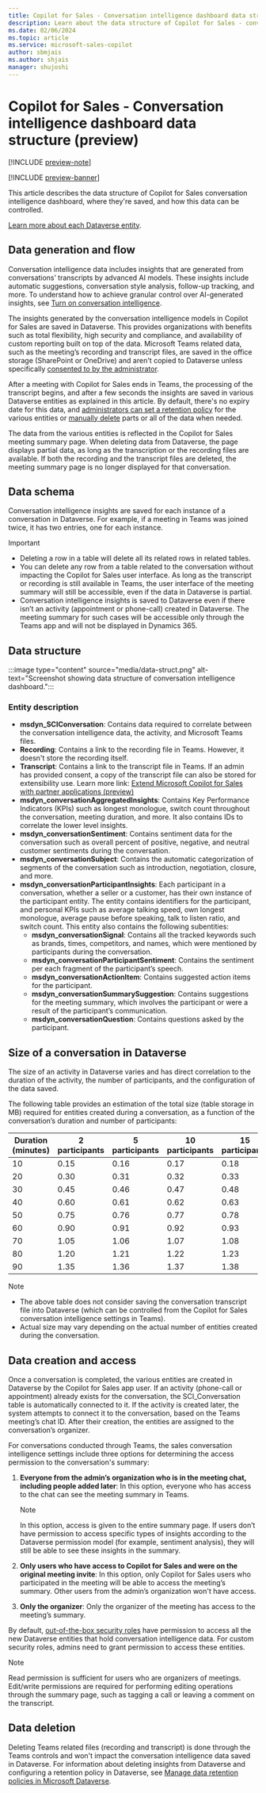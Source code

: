 ```yaml
---
title: Copilot for Sales - Conversation intelligence dashboard data structure
description: Learn about the data structure of Copilot for Sales - conversation intelligence dashboard, where they're saved, and how this data can be controlled.
ms.date: 02/06/2024
ms.topic: article
ms.service: microsoft-sales-copilot
author: sbmjais
ms.author: shjais
manager: shujoshi
---
```


# Copilot for Sales - Conversation intelligence dashboard data structure (preview)

[!INCLUDE [preview-note](includes/preview-note.md)]

[!INCLUDE [preview-banner](includes/preview-banner.md)]

This article describes the data structure of Copilot for Sales conversation intelligence dashboard, where they're saved, and how this data can be controlled.

[Learn more about each Dataverse entity](#entity-description).

## Data generation and flow

Conversation intelligence data includes insights that are generated from conversations’ transcripts by advanced AI models. These insights include automatic suggestions, conversation style analysis, follow-up tracking, and more. To understand how to achieve granular control over AI-generated insights, see [Turn on conversation intelligence](conv-intelli-settings.md).

The insights generated by the conversation intelligence models in Copilot for Sales are saved in Dataverse. This provides organizations with benefits such as total flexibility, high security and compliance, and availability of custom reporting built on top of the data. Microsoft Teams related data, such as the meeting’s recording and transcript files, are saved in the office storage (SharePoint or OneDrive) and aren't copied to Dataverse unless specifically [consented to by the administrator](conv-intelli-settings.md).

After a meeting with Copilot for Sales ends in Teams, the processing of the transcript begins, and after a few seconds the insights are saved in various Dataverse entities as explained in this article. By default, there's no expiry date for this data, and [administrators can set a retention policy](/power-apps/maker/data-platform/data-retention-manage) for the various entities or [manually delete](/power-platform/admin/delete-bulk-records) parts or all of the data when needed.

The data from the various entities is reflected in the Copilot for Sales meeting summary page. When deleting data from Dataverse, the page displays partial data, as long as the transcription or the recording files are available. If both the recording and the transcript files are deleted, the meeting summary page is no longer displayed for that conversation. 

## Data schema

Conversation intelligence insights are saved for each instance of a conversation in Dataverse. For example, if a meeting in Teams was joined twice, it has two entries, one for each instance.

> [!IMPORTANT]
> - Deleting a row in a table will delete all its related rows in related tables.  
> - You can delete any row from a table related to the conversation without impacting the Copilot for Sales user interface. As long as the transcript or recording is still available in Teams, the user interface of the meeting summary will still be accessible, even if the data in Dataverse is partial.
> - Conversation intelligence insights is saved to Dataverse even if there isn’t an activity (appointment or phone-call) created in Dataverse. The meeting summary for such cases will be accessible only through the Teams app and will not be displayed in Dynamics 365.

## Data structure

:::image type="content" source="media/data-struct.png" alt-text="Screenshot showing data structure of conversation intelligence dashboard.":::

### Entity description

- **msdyn_SCIConversation**: Contains data required to correlate between the conversation intelligence data, the activity, and Microsoft Teams files.
- **Recording**: Contains a link to the recording file in Teams. However, it doesn't store the recording itself.
- **Transcript**: Contains a link to the transcript file in Teams. If an admin has provided consent, a copy of the transcript file can also be stored for extensibility use. Learn more link: [Extend Microsoft Copilot for Sales with partner applications (preview)](extend-sales-copilot.md)
- **msdyn_conversationAggregatedInsights**: Contains Key Performance Indicators (KPIs) such as longest monologue, switch count throughout the conversation, meeting duration, and more. It also contains IDs to correlate the lower level insights.
- **msdyn_conversationSentiment**: Contains sentiment data for the conversation such as overall percent of positive, negative, and neutral customer sentiments during the conversation.
- **msdyn_conversationSubject**: Contains the automatic categorization of segments of the conversation such as introduction, negotiation, closure, and more.
- **msdyn_conversationParticipantInsights**: Each participant in a conversation, whether a seller or a customer, has their own instance of the participant entity. The entity contains identifiers for the participant, and personal KPIs such as average talking speed, own longest monologue, average pause before speaking, talk to listen ratio, and switch count. This entity also contains the following subentities:
    - **msdyn_conversationSignal**: Contains all the tracked keywords such as brands, times, competitors, and names, which were mentioned by participants during the conversation.
    - **msdyn_conversationParticipantSentiment**: Contains the sentiment per each fragment of the participant’s speech.
    - **msdyn_conversationActionItem**: Contains suggested action items for the participant.
    - **msdyn_conversationSummarySuggestion**: Contains suggestions for the meeting summary, which involves the participant or were a result of the participant’s communication.
    - **msdyn_conversationQuestion**: Contains questions asked by the participant. 

## Size of a conversation in Dataverse 

The size of an activity in Dataverse varies and has direct correlation to the duration of the activity, the number of participants, and the configuration of the data saved.

The following table provides an estimation of the total size (table storage in MB) required for entities created during a conversation, as a function of the conversation’s duration and number of participants:

| Duration (minutes) | 2 participants | 5 participants| 10 participants | 15 participants | 20 participants |
|---|---|---|---|---|---|
| 10 | 0.15 | 0.16 | 0.17 | 0.18 | 0.20 |
| 20 | 0.30 | 0.31 | 0.32 | 0.33 | 0.35 |
| 30 | 0.45 | 0.46 | 0.47 | 0.48 | 0.49 |
| 40 | 0.60 | 0.61 | 0.62 | 0.63 | 0.64 |
| 50 | 0.75 | 0.76 | 0.77 | 0.78 | 0.79 |
| 60 | 0.90 | 0.91 | 0.92 | 0.93 | 0.94 |
| 70 | 1.05 | 1.06 | 1.07 | 1.08 | 1.09 |
| 80 | 1.20 | 1.21 | 1.22 | 1.23 | 1.24 |
| 90 | 1.35 | 1.36 | 1.37 | 1.38 | 1.39 |


> [!NOTE]
> - The above table does not consider saving the conversation transcript file into Dataverse (which can be controlled from the Copilot for Sales conversation intelligence settings in Teams).
> - Actual size may vary depending on the actual number of entities created during the conversation.

## Data creation and access

Once a conversation is completed, the various entities are created in Dataverse by the Copilot for Sales app user. If an activity (phone-call or appointment) already exists for the conversation, the SCI_Conversation table is automatically connected to it. If the activity is created later, the system attempts to connect it to the conversation, based on the Teams meeting’s chat ID. After their creation, the entities are assigned to the conversation’s organizer. 

For conversations conducted through Teams, the sales conversation intelligence settings include three options for determining the access permission to the conversation's summary:

1.	**Everyone from the admin’s organization who is in the meeting chat, including people added later**: In this option, everyone who has access to the chat can see the meeting summary in Teams. 

    > [!NOTE]
    > In this option, access is given to the entire summary page. If users don’t have permission to access specific types of insights according to the Dataverse permission model (for example, sentiment analysis), they will still be able to see these insights in the summary.

2.	**Only users who have access to Copilot for Sales and were on the original meeting invite**: In this option, only Copilot for Sales users who participated in the meeting will be able to access the meeting’s summary. Other users from the admin’s organization won't have access.

3.	**Only the organizer**: Only the organizer of the meeting has access to the meeting’s summary.

By default, [out-of-the-box security roles](introduction.md#role-requirements) have permission to access all the new Dataverse entities that hold conversation intelligence data. For custom security roles, admins need to grant permission to access these entities. 

> [!NOTE]
> Read permission is sufficient for users who are organizers of meetings. Edit/write permissions are required for performing editing operations through the summary page, such as tagging a call or leaving a comment on the transcript.

## Data deletion

Deleting Teams related files (recording and transcript) is done through the Teams controls and won't impact the conversation intelligence data saved in Dataverse. For information about deleting insights from Dataverse and configuring a retention policy in Dataverse, see [Manage data retention policies in Microsoft Dataverse](/power-apps/maker/data-platform/data-retention-manage).
